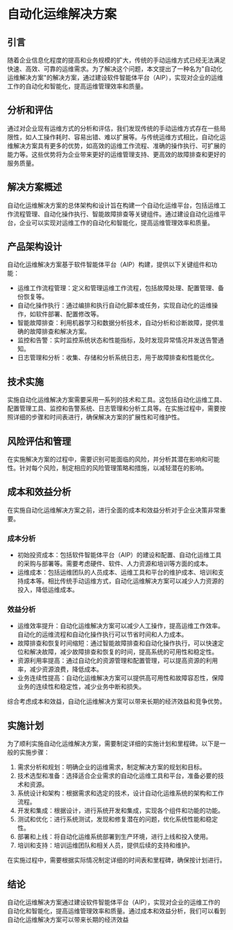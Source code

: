 # 自动化运维解决方案

## 引言
随着企业信息化程度的提高和业务规模的扩大，传统的手动运维方式已经无法满足快速、高效、可靠的运维需求。为了解决这个问题，本文提出了一种名为"自动化运维解决方案"的解决方案，通过建设软件智能体平台（AIP），实现对企业的运维工作的自动化和智能化，提高运维管理效率和质量。

## 分析和评估
通过对企业现有运维方式的分析和评估，我们发现传统的手动运维方式存在一些局限性，如人工操作耗时、容易出错、难以扩展等。与传统运维方式相比，自动化运维解决方案具有更多的优势，如高效的运维工作流程、准确的操作执行、可扩展的能力等。这些优势将为企业带来更好的运维管理支持、更高效的故障排查和更好的服务质量。

## 解决方案概述
自动化运维解决方案的总体架构和设计旨在构建一个自动化运维平台，包括运维工作流程管理、自动化操作执行、智能故障排查等关键组件。通过建设自动化运维平台，企业可以实现对运维工作的自动化和智能化，提高运维管理效率和质量。

## 产品架构设计
自动化运维解决方案基于软件智能体平台（AIP）构建，提供以下关键组件和功能：
- 运维工作流程管理：定义和管理运维工作流程，包括故障处理、配置管理、备份恢复等。
- 自动化操作执行：通过编排和执行自动化脚本或任务，实现自动化的运维操作，如软件部署、配置修改等。
- 智能故障排查：利用机器学习和数据分析技术，自动分析和诊断故障，提供准确的故障排查和解决方案。
- 监控和告警：实时监控系统状态和性能指标，及时发现异常情况并发送告警通知。
- 日志管理和分析：收集、存储和分析系统日志，用于故障排查和性能优化。

## 技术实施
实施自动化运维解决方案需要采用一系列的技术和工具。这包括自动化运维工具、配置管理工具、监控和告警系统、日志管理和分析工具等。在实施过程中，需要按照详细的步骤和时间表进行，确保解决方案的扩展性和可维护性。

## 风险评估和管理
在实施解决方案的过程中，需要识别可能面临的风险，并分析其潜在影响和可能性。针对每个风险，制定相应的风险管理策略和措施，以减轻潜在的影响。

## 成本和效益分析

在实施自动化运维解决方案之前，进行全面的成本和效益分析对于企业决策非常重要。

### 成本分析
- 初始投资成本：包括软件智能体平台（AIP）的建设和配置、自动化运维工具的采购与部署等。需要考虑硬件、软件、人力资源和培训等方面的成本。
- 运维成本：包括运维团队的人员成本、运维工具和平台的维护成本、培训和支持成本等。相比传统手动运维方式，自动化运维解决方案可以减少人力资源的投入，降低运维成本。

### 效益分析
- 运维效率提升：自动化运维解决方案可以减少人工操作，提高运维工作效率。自动化的运维流程和自动化操作执行可以节省时间和人力成本。
- 故障排查和恢复时间缩短：通过智能故障排查和自动化操作执行，可以快速定位和解决故障，减少故障排查和恢复的时间，提高系统的可用性和稳定性。
- 资源利用率提高：通过自动化的资源管理和配置管理，可以提高资源的利用率，减少资源浪费，降低成本。
- 业务连续性提高：自动化运维解决方案可以提供高可用性和故障容忍性，保障业务的连续性和稳定性，减少业务中断和损失。

综合考虑成本和效益，自动化运维解决方案可以带来长期的经济效益和竞争优势。

## 实施计划
为了顺利实施自动化运维解决方案，需要制定详细的实施计划和里程碑。以下是一般的实施步骤：

1. 需求分析和规划：明确企业的运维需求，制定解决方案的规划和目标。
2. 技术选型和准备：选择适合企业需求的自动化运维工具和平台，准备必要的技术和资源。
3. 系统设计和架构：根据需求和选定的技术，设计自动化运维系统的架构和工作流程。
4. 开发和集成：根据设计，进行系统开发和集成，实现各个组件和功能的功能。
5. 测试和优化：进行系统测试，发现和修复潜在的问题，优化系统性能和稳定性。
6. 部署和上线：将自动化运维系统部署到生产环境，进行上线和投入使用。
7. 培训和支持：培训运维团队和相关人员，提供后续的支持和维护。

在实施过程中，需要根据实际情况制定详细的时间表和里程碑，确保按计划进行。

## 结论
自动化运维解决方案通过建设软件智能体平台（AIP），实现对企业的运维工作的自动化和智能化，提高运维管理效率和质量。通过成本和效益分析，我们可以看到自动化运维解决方案可以带来长期的经济效益